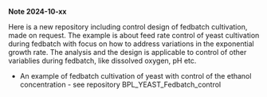 
**Note 2024-10-xx**

Here is a new repository including control design of fedbatch cultivation, made on request.
The example is about feed rate control of yeast cultivation during fedbatch with focus on 
how to address variations in the exponential growth rate. The analysis and the design is applicable
to control of other variablies during fedbatch, like dissolved oxygen, pH etc. 

* An example of fedbatch cultivation of yeast with control of the ethanol concentration - see repository BPL\_YEAST\_Fedbatch\_control



